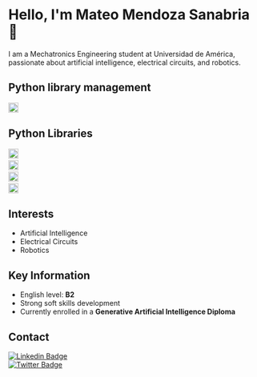 # Hello, I'm Mateo Mendoza Sanabria 👋  

I am a Mechatronics Engineering student at Universidad de América, passionate about artificial intelligence, electrical circuits, and robotics.  

## Python library management
<img alt="Python" src="https://img.shields.io/badge/python%20-%2314354C.svg?&style=flat&logo=python&logoColor=white" height="20"/>  

## Python Libraries  
<img alt="NumPy" src="https://img.shields.io/badge/numpy%20-%230095D5.svg?&style=flat&logo=numpy&logoColor=white" height="20"/> &nbsp;  
<img alt="Pandas" src="https://img.shields.io/badge/pandas%20-%23150458.svg?&style=flat&logo=pandas&logoColor=white" height="20" /> &nbsp;  
<img alt="SymPy" src="https://img.shields.io/badge/SymPy%20-%23239120.svg?&style=flat&logo=sympy&logoColor=white" height="20" /> &nbsp;  
<img alt="plotly" src="https://img.shields.io/badge/plotly%20-%233B4D98.svg?&style=flat&logo=plotly&logoColor=white" height="20" />  

## Interests  
- Artificial Intelligence  
- Electrical Circuits  
- Robotics  

## Key Information  
- English level: **B2**  
- Strong soft skills development  
- Currently enrolled in a **Generative Artificial Intelligence Diploma**  

## Contact  
<!-- Add your links here -->  
[![Linkedin Badge](https://img.shields.io/badge/-Linkedin-0077B5?style=plastic&logo=Linkedin&logoColor=white&link=https://linkedin.com)](https://linkedin.com)  
[![Twitter Badge](https://img.shields.io/badge/-Twitter-1DA1F2?style=plastic&logo=Twitter&logoColor=white&link=https://twitter.com)](https://twitter.com)  

